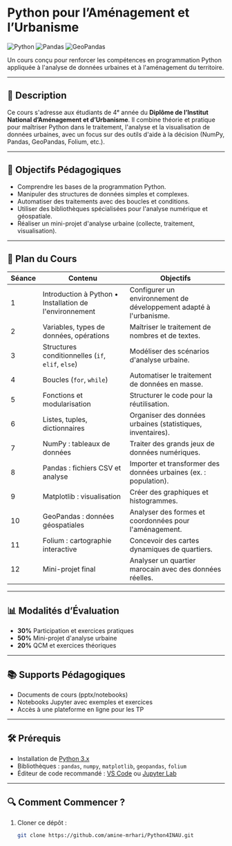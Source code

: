 # Python pour l’Aménagement et l’Urbanisme

![Python](https://img.shields.io/badge/Python-3.x-blue) ![Pandas](https://img.shields.io/badge/Pandas-%3E=1.0-green) ![GeoPandas](https://img.shields.io/badge/GeoPandas-0.10-lightgreen)

Un cours conçu pour renforcer les compétences en programmation Python appliquée à l'analyse de données urbaines et à l'aménagement du territoire.

---

## 📝 Description  
Ce cours s'adresse aux étudiants de 4ᵉ année du **Diplôme de l’Institut National d’Aménagement et d’Urbanisme**. Il combine théorie et pratique pour maîtriser Python dans le traitement, l'analyse et la visualisation de données urbaines, avec un focus sur des outils d'aide à la décision (NumPy, Pandas, GeoPandas, Folium, etc.).

---

## 🎯 Objectifs Pédagogiques  
- Comprendre les bases de la programmation Python.  
- Manipuler des structures de données simples et complexes.  
- Automatiser des traitements avec des boucles et conditions.  
- Utiliser des bibliothèques spécialisées pour l'analyse numérique et géospatiale.  
- Réaliser un mini-projet d'analyse urbaine (collecte, traitement, visualisation).  

---

## 📅 Plan du Cours  

| Séance | Contenu | Objectifs |  
|--------|---------|-----------|  
| 1 | Introduction à Python • Installation de l'environnement | Configurer un environnement de développement adapté à l'urbanisme. |  
| 2 | Variables, types de données, opérations | Maîtriser le traitement de nombres et de textes. |  
| 3 | Structures conditionnelles (`if`, `elif`, `else`) | Modéliser des scénarios d'analyse urbaine. |  
| 4 | Boucles (`for`, `while`) | Automatiser le traitement de données en masse. |  
| 5 | Fonctions et modularisation | Structurer le code pour la réutilisation. |  
| 6 | Listes, tuples, dictionnaires | Organiser des données urbaines (statistiques, inventaires). |  
| 7 | NumPy : tableaux de données | Traiter des grands jeux de données numériques. |  
| 8 | Pandas : fichiers CSV et analyse | Importer et transformer des données urbaines (ex. : population). |  
| 9 | Matplotlib : visualisation | Créer des graphiques et histogrammes. |  
| 10 | GeoPandas : données géospatiales | Analyser des formes et coordonnées pour l'aménagement. |  
| 11 | Folium : cartographie interactive | Concevoir des cartes dynamiques de quartiers. |  
| 12 | Mini-projet final | Analyser un quartier marocain avec des données réelles. |  

---

## 📊 Modalités d’Évaluation  
- **30%** Participation et exercices pratiques  
- **50%** Mini-projet d'analyse urbaine  
- **20%** QCM et exercices théoriques  

---

## 📚 Supports Pédagogiques  
- Documents de cours (pptx/notebooks)  
- Notebooks Jupyter avec exemples et exercices  
- Accès à une plateforme en ligne pour les TP  

---

## 🛠 Prérequis  
- Installation de [Python 3.x](https://www.python.org/downloads/)  
- Bibliothèques : `pandas`, `numpy`, `matplotlib`, `geopandas`, `folium`  
- Éditeur de code recommandé : [VS Code](https://code.visualstudio.com/) ou [Jupyter Lab](https://jupyter.org/)  

---

## 🔍 Comment Commencer ?  
1. Cloner ce dépôt :  
   ```bash  
   git clone https://github.com/amine-mrhari/Python4INAU.git  
